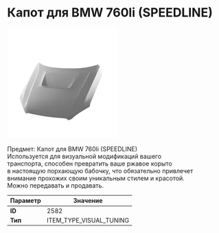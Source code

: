 # Капот для BMW 760li (SPEEDLINE)

![Item Image](../img/2582.webp?raw=true)

Предмет: Капот для BMW 760li (SPEEDLINE)<br>Используется для визуальной модификаций вашего<br>транспорта, способен превратить ваше ржавое корыто<br>в настоящую порхающую бабочку, что обязательно привлечет<br>внимание прохожих своим уникальным стилем и красотой.<br>Можно передавать и продавать.


| Параметр | Значение |
|----------|----------|
| **ID** | 2582 |
| **Тип** | ITEM_TYPE_VISUAL_TUNING |

